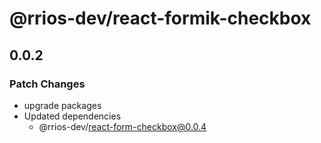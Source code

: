 # @rrios-dev/react-formik-checkbox

## 0.0.2

### Patch Changes

- upgrade packages
- Updated dependencies
  - @rrios-dev/react-form-checkbox@0.0.4
